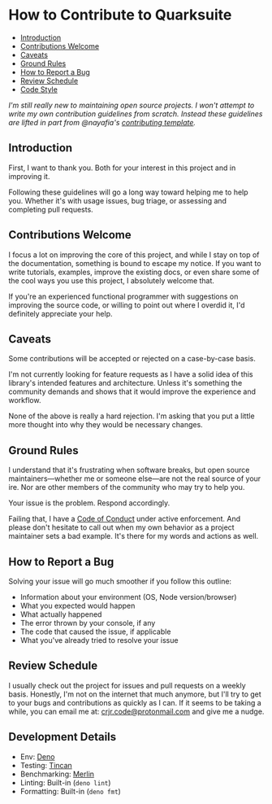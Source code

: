 # How to Contribute to Quarksuite

- [Introduction](#introduction)
- [Contributions Welcome](#contributions-welcome)
- [Caveats](#caveats)
- [Ground Rules](#ground-rules)
- [How to Report a Bug](#how-to-report-a-bug)
- [Review Schedule](#review-schedule)
- [Code Style](#code-style)


*I'm still really new to maintaining open source projects. I won't attempt to write my own
contribution guidelines from scratch. Instead these guidelines are lifted in part from @nayafia's
[contributing template](https://github.com/nayafia/contributing-template).*

## Introduction

First, I want to thank you. Both for your interest in this project and in improving it.

Following these guidelines will go a long way toward helping me to help you. Whether it's with usage
issues, bug triage, or assessing and completing pull requests.

## Contributions Welcome

I focus a lot on improving the core of this project, and while I stay on top of the documentation,
something is bound to escape my notice. If you want to write tutorials, examples, improve the
existing docs, or even share some of the cool ways you use this project, I absolutely welcome that.

If you're an experienced functional programmer with suggestions on improving the source code, or
willing to point out where I overdid it, I'd definitely appreciate your help.

## Caveats

Some contributions will be accepted or rejected on a case-by-case basis.

I'm not currently looking for feature requests as I have a solid idea of this library's intended
features and architecture. Unless it's something the community demands and shows that it would
improve the experience and workflow.

None of the above is really a hard rejection. I'm asking that you put a little more thought into why
they would be necessary changes.

## Ground Rules

I understand that it's frustrating when software breaks, but open source maintainers&mdash;whether
me or someone else&mdash;are not the real source of your ire. Nor are other members of the community
who may try to help you.

Your issue is the problem. Respond accordingly.

Failing that, I have a [Code of Conduct][COC] under active enforcement. And please don't hesitate to
call out when my own behavior as a project maintainer sets a bad example. It's there for my words
and actions as well.

## How to Report a Bug

Solving your issue will go much smoother if you follow this outline:

+ Information about your environment (OS, Node version/browser)
+ What you expected would happen
+ What actually happened
+ The error thrown by your console, if any
+ The code that caused the issue, if applicable
+ What you've already tried to resolve your issue

## Review Schedule

I usually check out the project for issues and pull requests on a weekly basis. Honestly, I'm not on
the internet that much anymore, but I'll try to get to your bugs and contributions as quickly as I
can. If it seems to be taking a while, you can email me at: crjr.code@protonmail.com and give me a nudge.

## Development Details

+ Env: [Deno](https://deno.land)
+ Testing: [Tincan](https://github.com/gcaptn/tincan)
+ Benchmarking: [Merlin](https://github.com/crewdevio/merlin)
+ Linting: Built-in (`deno lint`)
+ Formatting: Built-in (`deno fmt`)


[COC]: https://github.com/quarksuite/core/blob/master/CODE_OF_CONDUCT.md
